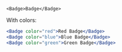 ```
<Badge>Badge</Badge>
```

With colors:

```jsx padded
<Badge color="red">Red Badge</Badge>
<Badge color="blue">Blue Badge</Badge>
<Badge color="green">Green Badge</Badge>
```
